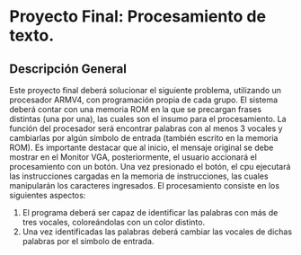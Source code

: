# Proyecto Final: Procesamiento de texto.

## Descripción General

Este proyecto final deberá solucionar el siguiente problema, utilizando un procesador ARMV4,
con programación propia de cada grupo.
El sistema deberá contar con una memoria ROM en la que se precargan frases distintas (una por una), las cuales son el insumo para el procesamiento. 
La función del procesador será encontrar palabras con al menos 3 vocales y cambiarlas por algún símbolo de entrada (también escrito en la memoria ROM). 
Es importante destacar que al inicio, el mensaje original se debe mostrar en el Monitor VGA, posteriormente, el usuario accionará el procesamiento con un botón. Una vez presionado el botón, el cpu ejecutará las instrucciones cargadas en la memoria de instrucciones, las cuales manipularán los caracteres ingresados. El procesamiento consiste en los siguientes aspectos:
 1. El programa deberá ser capaz de identificar las palabras con más de tres vocales, coloreándolas con un color distinto.
  2. Una vez identificadas las palabras deberá cambiar las vocales de dichas palabras por el símbolo de entrada.

